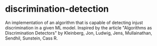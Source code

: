 # discrimination-detection
An implementation of an algorithm that is capable of detecting injust discrimination in a given ML model. Inspired by the article "Algorithms as Discrimination Detectors" by Kleinberg, Jon, Ludwig, Jens, Mullainathan, Sendhil, Sunstein, Cass R.
